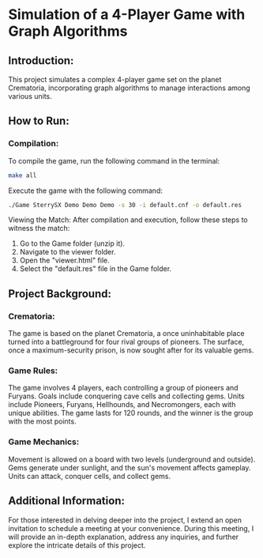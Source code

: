 # Simulation of a 4-Player Game with Graph Algorithms

## Introduction:

This project simulates a complex 4-player game set on the planet Crematoria, incorporating graph algorithms to manage interactions among various units.

## How to Run:

### Compilation:

To compile the game, run the following command in the terminal:
```bash
make all
```

Execute the game with the following command:
```bash
./Game SterrySX Demo Demo Demo -s 30 -i default.cnf -o default.res
```

Viewing the Match:
After compilation and execution, follow these steps to witness the match:

  1. Go to the Game folder (unzip it).
  2. Navigate to the viewer folder.
  3. Open the "viewer.html" file.
  4. Select the "default.res" file in the Game folder.

## Project Background:
### Crematoria:
The game is based on the planet Crematoria, a once uninhabitable place turned into a battleground for four rival groups of pioneers. The surface, once a maximum-security prison, is now sought after for its valuable gems.

### Game Rules:
The game involves 4 players, each controlling a group of pioneers and Furyans.
Goals include conquering cave cells and collecting gems.
Units include Pioneers, Furyans, Hellhounds, and Necromongers, each with unique abilities.
The game lasts for 120 rounds, and the winner is the group with the most points.
### Game Mechanics:
Movement is allowed on a board with two levels (underground and outside).
Gems generate under sunlight, and the sun's movement affects gameplay.
Units can attack, conquer cells, and collect gems.



## Additional Information:
For those interested in delving deeper into the project, I extend an open invitation to schedule a meeting at your convenience. During this meeting, I will provide an in-depth explanation, address any inquiries, and further explore the intricate details of this project.
